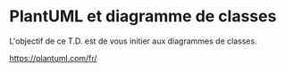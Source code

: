 # PlantUML et diagramme de classes

L'objectif de ce T.D. est de vous initier aux diagrammes de classes.

https://plantuml.com/fr/
